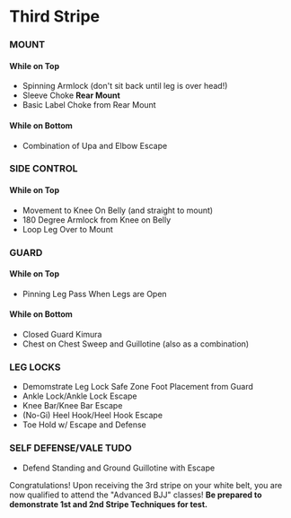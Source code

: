 # Third Stripe
### MOUNT
#### While on Top
 - Spinning Armlock (don't sit back until leg is over head!)
 - Sleeve Choke
__Rear Mount__
 - Basic Label Choke from Rear Mount

#### While on Bottom
 - Combination of Upa and Elbow Escape

### SIDE CONTROL
#### While on Top
 - Movement to Knee On Belly (and straight to mount)
 - 180 Degree Armlock from Knee on Belly
 - Loop Leg Over to Mount

### GUARD 
#### While on Top
 - Pinning Leg Pass When Legs are Open

#### While on Bottom
 - Closed Guard Kimura
 - Chest on Chest Sweep and Guillotine (also as a combination)

### LEG LOCKS
 - Demomstrate Leg Lock Safe Zone Foot Placement from Guard 
 - Ankle Lock/Ankle Lock Escape
 - Knee Bar/Knee Bar Escape
 - (No-Gi) Heel Hook/Heel Hook Escape
 - Toe Hold w/ Escape and Defense

### SELF DEFENSE/VALE TUDO
 - Defend Standing and Ground Guillotine with Escape 

Congratulations! Upon receiving the 3rd stripe on your white belt, you are now qualified to attend the "Advanced BJJ" classes! 
__Be prepared to demonstrate 1st and 2nd Stripe Techniques for test.__
